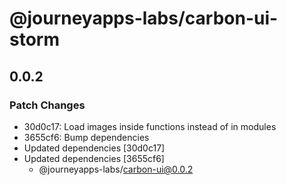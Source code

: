 # @journeyapps-labs/carbon-ui-storm

## 0.0.2

### Patch Changes

- 30d0c17: Load images inside functions instead of in modules
- 3655cf6: Bump dependencies
- Updated dependencies [30d0c17]
- Updated dependencies [3655cf6]
  - @journeyapps-labs/carbon-ui@0.0.2
